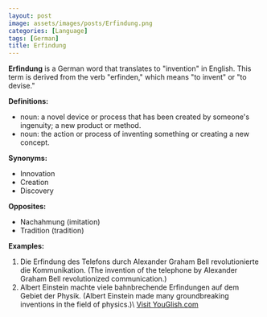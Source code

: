 ```yaml
---
layout: post
image: assets/images/posts/Erfindung.png
categories: [Language]
tags: [German]
title: Erfindung
---
```


**Erfindung** is a German word that translates to "invention" in English. This term is derived from the verb "erfinden," which means "to invent" or "to devise." 

**Definitions:**
- noun: a novel device or process that has been created by someone's ingenuity; a new product or method.
- noun: the action or process of inventing something or creating a new concept.

**Synonyms:** 
- Innovation
- Creation
- Discovery

**Opposites:**
- Nachahmung (imitation)
- Tradition (tradition)

**Examples:**
1. Die Erfindung des Telefons durch Alexander Graham Bell revolutionierte die Kommunikation.
   (The invention of the telephone by Alexander Graham Bell revolutionized communication.)
2. Albert Einstein machte viele bahnbrechende Erfindungen auf dem Gebiet der Physik.
   (Albert Einstein made many groundbreaking inventions in the field of physics.)\ <a id="yg-widget-0" class="youglish-widget" data-query="Erfindung" data-lang="german" data-components="8412" data-auto-start="0" data-bkg-color="theme_light" data-title="How%20to%20pronounce%20Erfindung%20in%20German"  rel="nofollow" href="https://youglish.com">Visit YouGlish.com</a><script async src="https://youglish.com/public/emb/widget.js" charset="utf-8"></script>